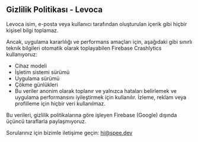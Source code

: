 ## Gizlilik Politikası - Levoca

Levoca isim, e-posta veya kullanıcı tarafından oluşturulan içerik gibi hiçbir kişisel bilgi toplamaz.

Ancak, uygulama kararlılığı ve performans amaçları için, aşağıdaki gibi sınırlı teknik bilgileri otomatik olarak toplayabilen Firebase Crashlytics kullanıyoruz:

- Cihaz modeli
- İşletim sistemi sürümü
- Uygulama sürümü
- Çökme günlükleri
- Bu veriler anonim olarak toplanır ve yalnızca hataları belirlemek ve uygulama performansını iyileştirmek için kullanılır. İzleme, reklam veya profilleme için hiçbir veri kullanılmaz.

Bu verileri, gizlilik politikalarına göre işleyen Firebase (Google) dışında üçüncü taraflarla paylaşmıyoruz.

Sorularınız için bizimle iletişime geçin: hi@spee.dev
